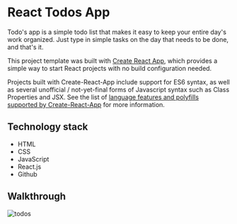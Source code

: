 # React Todos App

Todo's app is a simple todo list that makes it easy to keep your entire day's work organized. Just type in simple tasks on the day that needs to be done, and that's it.

This project template was built with [Create React App](https://github.com/facebookincubator/create-react-app), which provides a simple way to start React projects with no build configuration needed.

Projects built with Create-React-App include support for ES6 syntax, as well as several unofficial / not-yet-final forms of Javascript syntax such as Class Properties and JSX. See the list of [language features and polyfills supported by Create-React-App](https://github.com/facebookincubator/create-react-app/blob/master/packages/react-scripts/template/README.md#supported-language-features-and-polyfills) for more information.

## Technology stack

- HTML
- CSS
- JavaScript
- React.js
- Github

## Walkthrough

![todos](https://user-images.githubusercontent.com/48667844/55705896-79687e80-59fd-11e9-8bd4-40aa7c5d31f8.gif)
